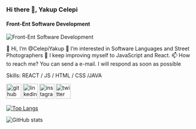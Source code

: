 ### Hi there 👋, Yakup Celepi
#### Front-Ent Software Development
![Front-Ent Software Development]([https://pbs.twimg.com/profile_banners/1288182446299721737/1691519759/600x200](https://raw.githubusercontent.com/abhisheknaiidu/abhisheknaiidu/master/code.gif))

👋 Hi, I’m @CelepiYakup
👀 I’m interested in Software Languages and Street Photographers
🌱 I keep improving myself to JavaScript and React.
📫 How to reach me? You can send a e-mail. I will respond as soon as possible

Skills: REACT / JS / HTML / CSS /JAVA
 


[<img src='https://cdn.jsdelivr.net/npm/simple-icons@3.0.1/icons/github.svg' alt='github' height='40'>](https://github.com/CelepiYakup)  [<img src='https://cdn.jsdelivr.net/npm/simple-icons@3.0.1/icons/linkedin.svg' alt='linkedin' height='40'>](https://www.linkedin.com/in/yakup-çelepi-ba53591b9/)  [<img src='https://cdn.jsdelivr.net/npm/simple-icons@3.0.1/icons/instagram.svg' alt='instagram' height='40'>](https://www.instagram.com/Celebiiyakup/)  [<img src='https://cdn.jsdelivr.net/npm/simple-icons@3.0.1/icons/twitter.svg' alt='twitter' height='40'>](https://twitter.com/Celebiiyakup)  

[![Top Langs](https://github-readme-stats.vercel.app/api/top-langs/?username=CelepiYakup)](https://github.com/anuraghazra/github-readme-stats)

![GitHub stats](https://github-readme-stats.vercel.app/api?username=CelepiYakup&show_icons=true)  


